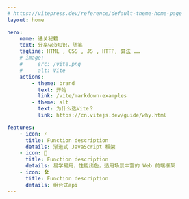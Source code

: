```yaml
---
# https://vitepress.dev/reference/default-theme-home-page
layout: home

hero:
    name: 通关秘籍
    text: 分享web知识，随笔
    tagline: HTML , CSS , JS , HTTP, 算法 ……
    # image:
    #     src: /vite.png
    #     alt: Vite
    actions:
        - theme: brand
          text: 开始
          link: /vite/markdown-examples
        - theme: alt
          text: 为什么选Vite？
          link: https://cn.vitejs.dev/guide/why.html

features:
    - icon: ⚡️
      title: Function description
      details: 渐进式 JavaScript 框架
    - icon: 🖖
      title: Function description
      details: 易学易用，性能出色，适用场景丰富的 Web 前端框架
    - icon: 🛠️
      title: Function description
      details: 组合式api
---
```

